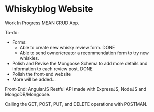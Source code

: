 # Whiskyblog Website

Work In Progress MEAN CRUD App.

To-do:
- Forms:
  - Able to create new whisky review form. DONE
  - Able to send owner/creator a recommendation form to try new whiskies.
- Polish and Revise the Mongoose Schema to add more details and information to each review post. DONE
- Polish the front-end website
- More will be added...

Front-End: AngularJS
Restful API made with ExpressJS, NodeJS and MongoDB/Mongoose.

Calling the GET, POST, PUT, and DELETE operations with POSTMAN.
